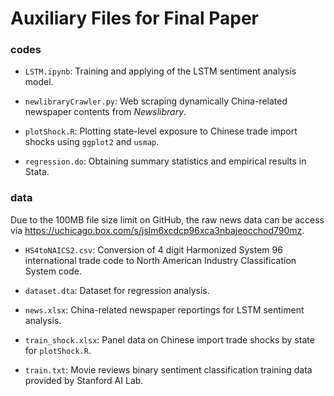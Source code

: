 # Auxiliary Files for Final Paper

### codes

- `LSTM.ipynb`: Training and applying of the LSTM sentiment analysis model.

- `newlibraryCrawler.py`: Web scraping dynamically China-related newspaper contents from *Newslibrary*.

- `plotShock.R`: Plotting state-level exposure to Chinese trade import shocks using `ggplot2` and `usmap`.

- `regression.do`: Obtaining summary statistics and empirical results in Stata.

### data

Due to the 100MB file size limit on GitHub, the raw news data can be access via https://uchicago.box.com/s/jslm6xcdcp96xca3nbajeocchod790mz.

- `HS4toNAICS2.csv`: Conversion of 4 digit Harmonized System 96 international trade code to North American Industry Classification System code.

- `dataset.dta`: Dataset for regression analysis.

- `news.xlsx`: China-related newspaper reportings for LSTM sentiment analysis.

- `train_shock.xlsx`: Panel data on Chinese import trade shocks by state for `plotShock.R`.

- `train.txt`: Movie reviews binary sentiment classification training data provided by Stanford AI Lab.
